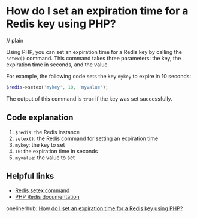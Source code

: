 # How do I set an expiration time for a Redis key using PHP?
// plain

Using PHP, you can set an expiration time for a Redis key by calling the `setex()` command. This command takes three parameters: the key, the expiration time in seconds, and the value.

For example, the following code sets the key `mykey` to expire in 10 seconds:

```php
$redis->setex('mykey', 10, 'myvalue');
```

The output of this command is `true` if the key was set successfully.

## Code explanation


1. `$redis`: the Redis instance
2. `setex()`: the Redis command for setting an expiration time
3. `mykey`: the key to set
4. `10`: the expiration time in seconds
5. `myvalue`: the value to set

## Helpful links

- [Redis setex command](https://redis.io/commands/setex)
- [PHP Redis documentation](https://github.com/phpredis/phpredis#setex)

onelinerhub: [How do I set an expiration time for a Redis key using PHP?](https://onelinerhub.com/predis/how-do-i-set-an-expiration-time-for-a-redis-key-using-php)